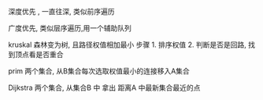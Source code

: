 深度优先 , 一直往深, 类似前序遍历

广度优先, 类似层序遍历,用一个辅助队列

kruskal  森林变为树, 且路径权值相加最小
步骤 1. 排序权值
    2. 判断是否是回路, 找到顶点看是否重合

prim  两个集合, 从B集合每次选取权值最小的连接移入A集合

Dijkstra  两个集合, 从集合B 中 拿出 距离A 中最新集合最近的点
